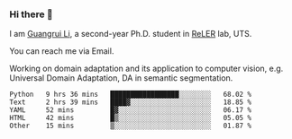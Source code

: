 ### Hi there 👋

<!--
**Solacex/Solacex** is a ✨ _special_ ✨ repository because its `README.md` (this file) appears on your GitHub profile.

Here are some ideas to get you started:

- 🔭 I’m currently working on ...
- 🌱 I’m currently learning ...
- 👯 I’m looking to collaborate on ...
- 🤔 I’m looking for help with ...
- 💬 Ask me about ...
- 📫 How to reach me: ...
- 😄 Pronouns: ...
- ⚡ Fun fact: ...
-->
I am [Guangrui Li](http://www.guangrui.li), a second-year Ph.D. student in [ReLER](http://www.reler.net) lab, UTS.

You can reach me via Email.

Working on domain adaptation and its application to computer vision, e.g. Universal Domain Adaptation, DA in semantic segmentation. 


<!--START_SECTION:waka-->
```text
Python   9 hrs 36 mins   █████████████████░░░░░░░░   68.02 % 
Text     2 hrs 39 mins   ████▓░░░░░░░░░░░░░░░░░░░░   18.85 % 
YAML     52 mins         █▓░░░░░░░░░░░░░░░░░░░░░░░   06.17 % 
HTML     42 mins         █▒░░░░░░░░░░░░░░░░░░░░░░░   05.05 % 
Other    15 mins         ▒░░░░░░░░░░░░░░░░░░░░░░░░   01.87 % 
```
<!--END_SECTION:waka-->
